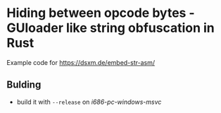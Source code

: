 # Hiding between opcode bytes - GUloader like string obfuscation in Rust

Example code for https://dsxm.de/embed-str-asm/

## Bulding
* build it with `--release` on *i686-pc-windows-msvc* 
